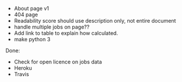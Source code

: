 * About page v1
* 404 page
* Readability score should use description only, not entire document
* handle multiple jobs on page??
* Add link to table to explain how calculated.
* make python 3

Done:
* Check for open licence on jobs data
* Heroku
* Travis
